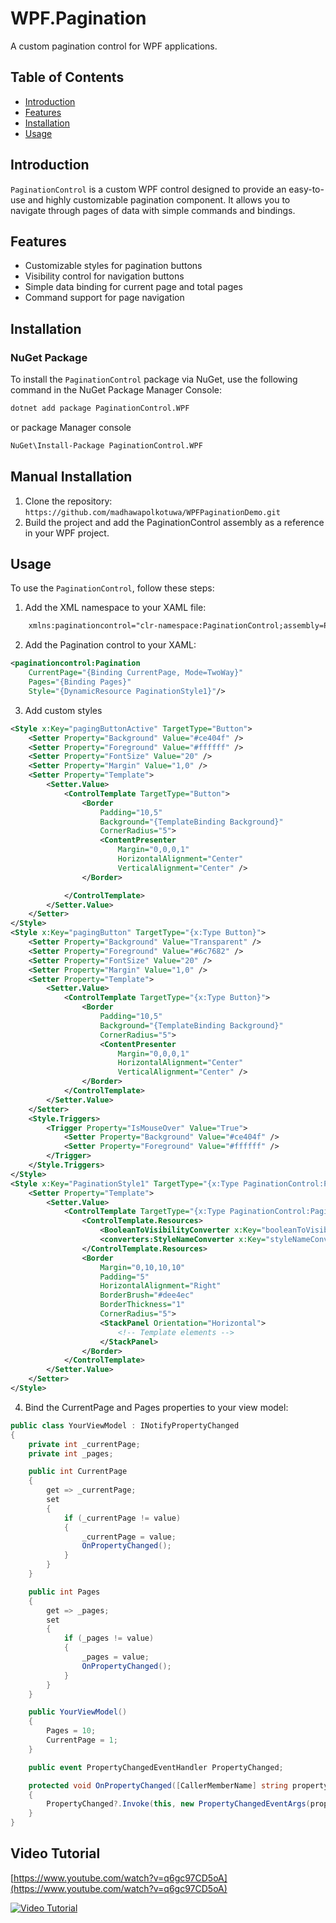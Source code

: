 # WPF.Pagination

A custom pagination control for WPF applications.

## Table of Contents

- [Introduction](#introduction)
- [Features](#features)
- [Installation](#installation)
- [Usage](#usage)

## Introduction

`PaginationControl` is a custom WPF control designed to provide an easy-to-use and highly customizable pagination component. It allows you to navigate through pages of data with simple commands and bindings.

## Features

- Customizable styles for pagination buttons
- Visibility control for navigation buttons
- Simple data binding for current page and total pages
- Command support for page navigation

## Installation

### NuGet Package

To install the `PaginationControl` package via NuGet, use the following command in the NuGet Package Manager Console:

```bash
dotnet add package PaginationControl.WPF 
```
or package Manager console
```bash
NuGet\Install-Package PaginationControl.WPF 
```

## Manual Installation
 1. Clone the repository:
  ```https://github.com/madhawapolkotuwa/WPFPaginationDemo.git```
 2. Build the project and add the PaginationControl assembly as a reference in your WPF project.

## Usage
  To use the `PaginationControl`, follow these steps:

1. Add the XML namespace to your XAML file:
```xml
    xmlns:paginationcontrol="clr-namespace:PaginationControl;assembly=PaginationControl"
```
2. Add the Pagination control to your XAML:
```xml
<paginationcontrol:Pagination
    CurrentPage="{Binding CurrentPage, Mode=TwoWay}"
    Pages="{Binding Pages}" 
    Style="{DynamicResource PaginationStyle1}"/>
```
3. Add custom styles

```xml
<Style x:Key="pagingButtonActive" TargetType="Button">
    <Setter Property="Background" Value="#ce404f" />
    <Setter Property="Foreground" Value="#ffffff" />
    <Setter Property="FontSize" Value="20" />
    <Setter Property="Margin" Value="1,0" />
    <Setter Property="Template">
        <Setter.Value>
            <ControlTemplate TargetType="Button">
                <Border
                    Padding="10,5"
                    Background="{TemplateBinding Background}"
                    CornerRadius="5">
                    <ContentPresenter
                        Margin="0,0,0,1"
                        HorizontalAlignment="Center"
                        VerticalAlignment="Center" />
                </Border>

            </ControlTemplate>
        </Setter.Value>
    </Setter>
</Style>
<Style x:Key="pagingButton" TargetType="{x:Type Button}">
    <Setter Property="Background" Value="Transparent" />
    <Setter Property="Foreground" Value="#6c7682" />
    <Setter Property="FontSize" Value="20" />
    <Setter Property="Margin" Value="1,0" />
    <Setter Property="Template">
        <Setter.Value>
            <ControlTemplate TargetType="{x:Type Button}">
                <Border
                    Padding="10,5"
                    Background="{TemplateBinding Background}"
                    CornerRadius="5">
                    <ContentPresenter
                        Margin="0,0,0,1"
                        HorizontalAlignment="Center"
                        VerticalAlignment="Center" />
                </Border>
            </ControlTemplate>
        </Setter.Value>
    </Setter>
    <Style.Triggers>
        <Trigger Property="IsMouseOver" Value="True">
            <Setter Property="Background" Value="#ce404f" />
            <Setter Property="Foreground" Value="#ffffff" />
        </Trigger>
    </Style.Triggers>
</Style>
<Style x:Key="PaginationStyle1" TargetType="{x:Type PaginationControl:Pagination}">
    <Setter Property="Template">
        <Setter.Value>
            <ControlTemplate TargetType="{x:Type PaginationControl:Pagination}">
                <ControlTemplate.Resources>
                    <BooleanToVisibilityConverter x:Key="booleanToVisibilityConverter" />
                    <converters:StyleNameConverter x:Key="styleNameConverter" />
                </ControlTemplate.Resources>
                <Border
                    Margin="0,10,10,10"
                    Padding="5"
                    HorizontalAlignment="Right"
                    BorderBrush="#dee4ec"
                    BorderThickness="1"
                    CornerRadius="5">
                    <StackPanel Orientation="Horizontal">
                        <!-- Template elements -->
                    </StackPanel>
                </Border>
            </ControlTemplate>
        </Setter.Value>
    </Setter>
</Style>
```

4. Bind the CurrentPage and Pages properties to your view model:

```csharp
public class YourViewModel : INotifyPropertyChanged
{
    private int _currentPage;
    private int _pages;

    public int CurrentPage
    {
        get => _currentPage;
        set
        {
            if (_currentPage != value)
            {
                _currentPage = value;
                OnPropertyChanged();
            }
        }
    }

    public int Pages
    {
        get => _pages;
        set
        {
            if (_pages != value)
            {
                _pages = value;
                OnPropertyChanged();
            }
        }
    }

    public YourViewModel()
    {
        Pages = 10;
        CurrentPage = 1;
    }

    public event PropertyChangedEventHandler PropertyChanged;

    protected void OnPropertyChanged([CallerMemberName] string propertyName = null)
    {
        PropertyChanged?.Invoke(this, new PropertyChangedEventArgs(propertyName));
    }
}
```
## Video Tutorial
[https://www.youtube.com/watch?v=q6gc97CD5oA](https://www.youtube.com/watch?v=q6gc97CD5oA)

[![Video Tutorial](https://img.youtube.com/vi/q6gc97CD5oA/0.jpg)](https://www.youtube.com/watch?v=q6gc97CD5oA)

